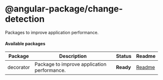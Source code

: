 # @angular-package/change-detection

Packages to improve application performance.

#### Available packages

| Package           | Description                                    | Status      | Readme       |
|------------------|------------------------------------------------|-------------|--------------|
| decorator | Package to improve application performance.	 | **Ready**  |   [Readme][0] |


[0]: https://github.com/angular-package/angular-package/tree/master/packages/change-detection/packages/decorator#readme
 
